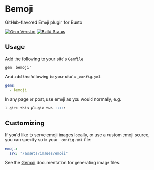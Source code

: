 # Bemoji

GitHub-flavored Emoji plugin for Bunto

[![Gem Version](https://badge.fury.io/rb/bemoji.svg)](http://badge.fury.io/rb/bemoji)
[![Build Status](https://travis-ci.org/bunto/bemoji.svg?branch=master)](https://travis-ci.org/bunto/bemoji)

## Usage

Add the following to your site's `Gemfile`

```
gem 'bemoji'
```

And add the following to your site's `_config.yml`

```yml
gems:
  - bemoji
```

In any page or post, use emoji as you would normally, e.g.

```markdown
I give this plugin two :+1:!
```

## Customizing

If you'd like to serve emoji images locally, or use a custom emoji source, you can specify so in your `_config.yml` file:

```yml
emoji:
  src: "/assets/images/emoji"
```

See the [Gemoji](https://github.com/github/gemoji) documentation for generating image files.
